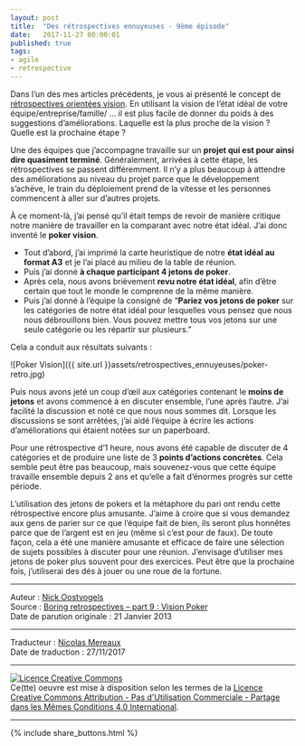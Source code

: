 ```yaml
---
layout: post
title:  "Des rétrospectives ennuyeuses - 9ème épisode"
date:   2017-11-27 00:00:01
published: true
tags: 
- agile
- retrospective
---
```


Dans l’un des mes articles précédents, je vous ai présenté le concept de [rétrospectives orientées vision](http://www.les-traducteurs-agiles.org/2017/11/21/retrospectives-orientees-vision.html). En utilisant la vision de l’état idéal de votre équipe/entreprise/famille/ … il est plus facile de donner du poids à des suggestions d’améliorations. Laquelle est la plus proche de la vision ? Quelle est la prochaine étape ?

Une des équipes que j’accompagne travaille sur un **projet qui est pour ainsi dire quasiment terminé**. Généralement, arrivées à cette étape, les rétrospectives se passent différemment. Il n’y a plus beaucoup à attendre des améliorations au niveau du projet parce que le développement s’achève, le train du déploiement prend de la vitesse et les personnes commencent à aller sur d’autres projets.

À ce moment-là, j’ai pensé qu’il était temps de revoir de manière critique notre manière de travailler en la comparant avec notre état idéal. J’ai donc inventé le **poker vision**.

* Tout d’abord, j’ai imprimé la carte heuristique de notre **état idéal au format A3** et je l’ai placé au milieu de la table de réunion.
* Puis j’ai donné **à chaque participant 4 jetons de poker**.
* Après cela, nous avons brièvement **revu notre état idéal**, afin d’être certain que tout le monde le comprenne de la même manière.
* Puis j’ai donné à l’équipe la consigné de “**Pariez vos jetons de poker** sur les catégories de notre état idéal pour lesquelles vous pensez que nous nous débrouillons bien. Vous pouvez mettre tous vos jetons sur une seule catégorie ou les répartir sur plusieurs.”

Cela a conduit aux résultats suivants :

![Poker Vision]({{ site.url }}assets/retrospectives_ennuyeuses/poker-retro.jpg)

Puis nous avons jeté un coup d’œil aux catégories contenant le **moins de jetons** et avons commencé à en discuter ensemble, l’une après l’autre. J’ai facilité la discussion et noté ce que nous nous sommes dit. Lorsque les discussions se sont arrêtées, j’ai aidé l’équipe à écrire les actions d’améliorations qui étaient notées sur un paperboard.

Pour une rétrospective d’1 heure, nous avons été capable de discuter de 4 catégories et de produire une liste de 3 **points d’actions concrètes**. Cela semble peut être pas beaucoup, mais souvenez-vous que cette équipe travaille ensemble depuis 2 ans et qu’elle a fait d’énormes progrès sur cette période.

L’utilisation des jetons de pokers et la métaphore du pari ont rendu cette rétrospective encore plus amusante. J’aime à croire que si vous demandez aux gens de parier sur ce que l’équipe fait de bien, ils seront plus honnêtes parce que de l’argent est en jeu (même si c’est pour de faux). De toute façon, cela a été une manière amusante et efficace de faire une sélection de sujets possibles à discuter pour une réunion. J’envisage d’utiliser mes jetons de poker plus souvent pour des exercices. Peut être que la prochaine fois, j’utiliserai des dés à jouer ou une roue de la fortune.

---
Auteur : [Nick Oostvogels](https://skycoach.be/ss/)  
Source : [Boring retrospectives – part 9 : Vision Poker](https://skycoach.be/2013/01/21/boring-retrospectives-part-9-vision-poker/)  
Date de parution originale : 21 Janvier 2013  

---
Traducteur : [Nicolas Mereaux](http://www.les-traducteurs-agiles.org/traducteurs/)  
Date de traduction : 27/11/2017  

---

<a rel="license" href="http://creativecommons.org/licenses/by-nc-sa/4.0/"><img alt="Licence Creative Commons" style="border-width:0" src="http://i.creativecommons.org/l/by-nc-sa/4.0/88x31.png" /></a><br />Ce(tte) oeuvre est mise à disposition selon les termes de la <a rel="license" href="http://creativecommons.org/licenses/by-nc-sa/4.0/">Licence Creative Commons Attribution - Pas d'Utilisation Commerciale - Partage dans les Mêmes Conditions 4.0 International</a>.

---

{% include share_buttons.html %}


